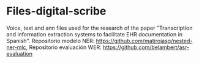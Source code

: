 # Files-digital-scribe
Voice, text and ann files used for the research of the paper "Transcription and information extraction systems to facilitate EHR documentation in Spanish".
Repositorio modelo NER: https://github.com/matirojasg/nested-ner-mlc, 
Repositorio evaluación WER: https://github.com/belambert/asr-evaluation
